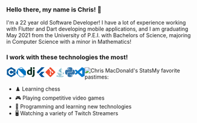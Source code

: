 <link rel="stylesheet" type="text/css" href="css/readme.css" />

### Hello there, my name is Chris! 👋
I'm a 22 year old Software Developer! I have a lot of experience working with Flutter and Dart developing mobile applications, and I am graduating May 2021 from the University of P.E.I. with Bachelors of Science, majoring in Computer Science with a minor in Mathematics!

### I work with these technologies the most!

<img align="left" alt="C++" width="26px" src="icons/cplusplus.svg" />
<img align="left" alt="Dart" width="26px" src="icons/dart.svg" />
<img align="left" alt="Django" width="26px" src="icons/django.svg" />
<img align="left" alt="Flutter" width="26px" src="icons/flutter.svg" />
<img align="left" alt="Git" width="26px" src="icons/git.svg" />
<img align="left" alt="Java" width="26px" src="icons/java.svg" />
<img align="left" alt="Python" width="26px" src="icons/python.svg" />
<img align="left" alt="Visual Studio Code" width="26px" src="icons/visualstudiocode.svg" />
  <img align="left" alt="Chris MacDonald's Stats" src="https://github-readme-stats-swart-nine.vercel.app/api?username=chrismacdonaldw&show_icons=true&hide_border=true&hide=issues,contribs"/>

My favorite pastimes:
- :chess_pawn: Learning chess
- :video_game: Playing competitive video games
- :robot: Programming and learning new technologies
- :desktop_computer: Watching a variety of Twitch Streamers
